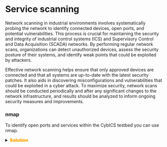 # Service scanning

Network scanning in industrial environments involves systematically probing the network to identify connected devices, open ports, and potential vulnerabilities.
This process is crucial for maintaining the security and integrity of industrial control systems (ICS) and Supervisory Control and Data Acquisition (SCADA) networks.
By performing regular network scans, organizations can detect unauthorized devices, assess the security posture of their systems, and identify weak points that could be exploited by attackers.

Effective network scanning helps ensure that only approved devices are connected and that all systems are up-to-date with the latest security patches.
It also aids in discovering misconfigurations and vulnerabilities that could be exploited in a cyber attack.
To maximize security, network scans should be conducted periodically and after any significant changes to the network infrastructure, and results should be analyzed to inform ongoing security measures and improvements.

### nmap
To identify open ports and services within the CybICS testbed you can use nmap.

<details>
  <summary><strong><span style="color:orange;font-weight: 900">Solution</span></strong></summary>
Execute the following map command

```sh
nmap -sV -p- $DEVICE_IP
```

The nmap -sV -p- command is used with Nmap, a popular network scanning tool, to perform a comprehensive service version detection scan on all ports of a target system. Here’s a breakdown of the command:

nmap: The command-line tool for network discovery and security auditing.
* -sV: This option tells Nmap to perform service version detection. It probes open ports to determine the service running on them and, if possible, the version of the service. This provides detailed information about what software and versions are operating on the target system.
* -p-: This specifies that Nmap should scan all 65,535 TCP ports, from port 1 to port 65535. By default, Nmap scans only the most common 1,000 ports, so using -p- ensures a thorough examination of all ports.

In summary, the nmap -sV -p- command will scan all ports on a target system and provide detailed information about the services and their versions running on each port. This is useful for discovering vulnerabilities and understanding the services that might be exposed to potential attackers.

The scan will take several minutes.
Results from the scan:
```sh
PORT      STATE SERVICE       VERSION
22/tcp    open  ssh           OpenSSH 9.2p1 Debian 2+deb12u1 (protocol 2.0)
502/tcp   open  modbus        Modbus TCP
1881/tcp  open  http          Node.js Express framework
4840/tcp  open  opcua-tcp?
8080/tcp  open  http-proxy    Werkzeug/2.3.7 Python/3.11.2
20000/tcp open  dnp?
44818/tcp open  EtherNetIP-2?
```

Here’s an interpretation of each result:
* 22/tcp - open ssh (OpenSSH 9.2p1 Debian 2+deb12u1, protocol 2.0):

* Port 22 is open and running an SSH (Secure Shell) service. The service version is OpenSSH 9.2p1 on Debian, which supports protocol version 2.0. SSH is commonly used for secure remote access to systems.
502/tcp - open modbus (Modbus TCP):

* Port 502 is open and running Modbus TCP, a protocol used for communication with industrial devices. This port is typically used for industrial control systems and monitoring.
1881/tcp - open http (Node.js Express framework):

* Port 1881 is open and running an HTTP service based on the Node.js Express framework. This is often used for web applications and APIs.
4840/tcp - open opcua-tcp?:

* Port 4840 is open, and the service is likely OPC UA (Open Platform Communications Unified Architecture) TCP. This port is commonly used for industrial automation and control systems, but the exact version or implementation isn’t identified in this scan.

* 8080/tcp - open http-proxy (Werkzeug/2.3.7 Python/3.11.2): Port 8080 is open and running an HTTP proxy service based on Werkzeug (a Python web server library) version 2.3.7 and Python 3.11.2. Port 8080 is often used as an alternative HTTP port or for web proxies.
20000/tcp - open dnp?:

* Port 20000 is open, and the service appears to be related to DNP3 (Distributed Network Protocol), a protocol used in industrial control systems. However, the exact version or details of the service are not determined.
44818/tcp - open EtherNetIP-2?:

* Port 44818 is open, and the service appears to be related to EtherNet/IP, a protocol used for industrial networking. The exact version or specifics of the service are not clear from the scan.
</details>